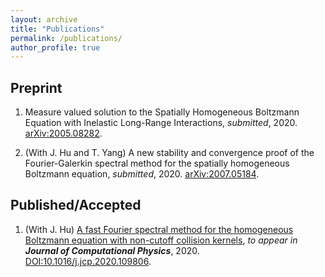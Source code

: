 ```yaml
---
layout: archive
title: "Publications"
permalink: /publications/
author_profile: true
---
```


Preprint
---
1. Measure valued solution to the Spatially Homogeneous Boltzmann Equation with Inelastic Long-Range Interactions, _submitted_, 2020. [arXiv:2005.08282](https://arxiv.org/abs/2005.08282).

2. (With J. Hu and T. Yang) A new stability and convergence proof of the Fourier-Galerkin spectral method for the spatially homogeneous Boltzmann equation, _submitted_, 2020. [arXiv:2007.05184](https://arxiv.org/abs/2007.05184).




Published/Accepted
---

1. (With J. Hu) [A fast Fourier spectral method for the homogeneous Boltzmann equation with non-cutoff collision kernels](https://arxiv.org/abs/2004.11239), _to appear in **Journal of Computational Physics**_, 2020. [DOI:10.1016/j.jcp.2020.109806](https://doi.org/10.1016/j.jcp.2020.109806).
